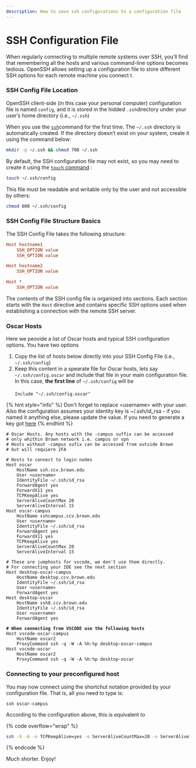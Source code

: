 ```yaml
---
description: How to save ssh configurations to a configuration file
---
```


# SSH Configuration File

When regularly connecting to multiple remote systems over SSH, you’ll find that remembering all the hosts and various command-line options becomes tedious. OpenSSH allows setting up a configuration file to store different SSH options for each remote machine you connect t.

### SSH Config File Location&#x20;

OpenSSH client-side (in this case your personal computer) configuration file is named `config`, and it is stored in the hidded `.ssh`directory under your user’s home directory (i.e., `~/.ssh`)

When you use the [`ssh`](https://linuxize.com/post/ssh-command-in-linux/)command for the first time. The `~/.ssh` directory is automatically created.  If the directory doesn’t exist on your system, create it using the command below:

```bash
mkdir -p ~/.ssh && chmod 700 ~/.ssh
```

By default, the SSH configuration file may not exist, so you may need to create it using the [`touch` command](https://linuxize.com/post/linux-touch-command/) :

```bash
touch ~/.ssh/config
```

This file must be readable and writable only by the user and not accessible by others:

```bash
chmod 600 ~/.ssh/config
```

### SSH Config File Structure Basics <a href="#ssh-config-file-structure-and-patterns" id="ssh-config-file-structure-and-patterns"></a>

The SSH Config File takes the following structure:

```ini
Host hostname1
    SSH_OPTION value
    SSH_OPTION value

Host hostname2
    SSH_OPTION value

Host *
    SSH_OPTION value
```

The contents of the SSH config file is organized into sections. Each section starts with the `Host` directive and contains specific SSH options used when establishing a connection with the remote SSH server.



### Oscar Hosts

Here we peovide a list of Oscar hosts and typical SSH configuration options. You have two options

1. Copy the list of hosts below directly into your SSH Config File (i.e., `~/.ssh/config`)&#x20;
2. Keep this content in a spearate file for Oscar hosts, lets say `~/.ssh/config.oscar` and include that file in your main configuration file. In this case, **the first line** of `~/.ssh/config` will be\
   \
   `Include "~/.ssh/config.oscar"`

{% hint style="info" %}
Don't forget to replace \<username> with your user. Also the configuration assumes your identity key is \~/.ssh/id\_rsa - if you named it anything else, please update the value. If you need to generate a key got [here](ssh-key-login-passwordless-ssh/)
{% endhint %}

<pre><code># Oscar Hosts. Any hosts with the -campus suffix can be accessed
# only whithin Brown network i.e. campus or vpn
# Hosts without -campus sufix can be accessed from outside Brown
# but will requiere 2FA

# Hosts to connect to login nodes
Host oscar
    HostName ssh.ccv.brown.edu
    User &#x3C;username>
    IdentityFile ~/.ssh/id_rsa
    ForwardAgent yes
    ForwardX11 yes
    TCPKeepAlive yes
    ServerAliveCountMax 20
    ServerAliveInterval 15
Host oscar-campus
    HostName sshcampus.ccv.brown.edu
    User &#x3C;username>
    IdentityFile ~/.ssh/id_rsa
    ForwardAgent yes
    ForwardX11 yes
    TCPKeepAlive yes
    ServerAliveCountMax 20
    ServerAliveInterval 15
    
# These are jumphosts for vscode, we don't use them directly.
# For connecting your IDE see the next section
Host desktop-oscar-campus
    HostName desktop.ccv.brown.edu
    IdentityFile ~/.ssh/id_rsa
    User &#x3C;username>
    ForwardAgent yes
Host desktop-oscar
    HostName ssh8.ccv.brown.edu
    IdentityFile ~/.ssh/id_rsa
    User &#x3C;username>
    ForwardAgent yes
    
<strong># When connecting from VSCODE use the following hosts
</strong>Host vscode-oscar-campus
    HostName oscar2
    ProxyCommand ssh -q -W -A %h:%p desktop-oscar-campus
Host vscode-oscar
    HostName oscar2
    ProxyCommand ssh -q -W -A %h:%p desktop-oscar</code></pre>

### Connecting to your preconfigured host

You may now connect using the shortchut notation provided by your configuration file. That is, all you need to type is:&#x20;

```
ssh oscar-campus
```

According to the configuration above, this is equivalent to&#x20;

{% code overflow="wrap" %}
```bash
ssh -X -A -o TCPKeepAlive=yes -o ServerAliveCountMax=20 -o ServerAliveInterval=15 user@sshcampus.ccv.brown.edush
```
{% endcode %}

Much shorter. Enjoy!

